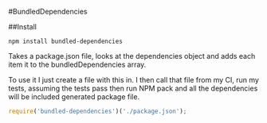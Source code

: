 #BundledDependencies

##Install

```
npm install bundled-dependencies
```

Takes a package.json file, looks at the dependencies object and adds each item
 it to the bundledDependencies array.

To use it I just create a file with this in. I then call that file from my CI,
run my tests, assuming the tests pass then run NPM pack and all the dependencies will be included generated package file.

```js
require('bundled-dependencies')('./package.json');
```
